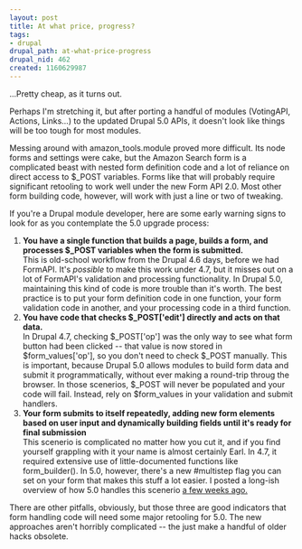 ```yaml
--- 
layout: post
title: At what price, progress?
tags: 
- drupal
drupal_path: at-what-price-progress
drupal_nid: 462
created: 1160629987
---
```

...Pretty cheap, as it turns out.



Perhaps I'm stretching it, but after porting a handful of modules (VotingAPI, Actions, Links...) to the updated Drupal 5.0 APIs, it doesn't look like things will be too tough for most modules.



Messing around with amazon_tools.module proved more difficult. Its node forms and settings were cake, but the  Amazon Search form is a complicated beast with nested form definition code and a lot of reliance on direct access to $_POST variables. Forms like that will probably require significant retooling to work well under the new Form API 2.0. Most other form building code, however, will work with just a line or two of tweaking.



If you're a Drupal module developer, here are some early warning signs to look for as you contemplate the 5.0 upgrade process:



<ol><li><b>You have a single function that builds a page, builds a form, and processes $_POST variables when the form is submitted.</b><br/>This is old-school workflow from the Drupal 4.6 days, before we had FormAPI. It's <i>possible</i> to make this work under 4.7, but it misses out on a lot of FormAPI's validation and processing functionality. In Drupal 5.0, maintaining this kind of code is more trouble than it's worth. The best practice is to put your form definition code in one function, your form validation code in another, and your processing code in a third function.</li>

<li><b>You have code that checks $_POST['edit'] directly and acts on that data.</b><br/>In Drupal 4.7, checking $_POST['op'] was the only way to see what form button had been clicked -- that value is now stored in $form_values['op'], so you don't need to check $_POST manually. This is important, because Drupal 5.0 allows modules to build form data and submit it programmatically, without ever making a round-trip throug the browser. In those scenerios, $_POST will never be populated and your code will fail. Instead, rely on $form_values in your validation and submit handlers.</li>

<li><b>Your form submits to itself repeatedly, adding new form elements based on user input and dynamically building fields until it's ready for final submission</b><br/>This scenerio is complicated no matter how you cut it, and if you find yourself grappling with it your name is almost certainly Earl. In 4.7, it required extensive use of little-documented functions like form_builder(). In 5.0, however, there's a new #multistep flag you can set on your form that makes this stuff a lot easier. I posted a long-ish overview of how 5.0 handles this scenerio <a href="http://jeff.viapositiva.net/drupal/dynamic-forms">a few weeks ago.</a></li></ol>



There are other pitfalls, obviously, but those three are good indicators that form handling code will need some major retooling for 5.0. The new approaches aren't horribly complicated -- the just make a handful of older hacks obsolete.
